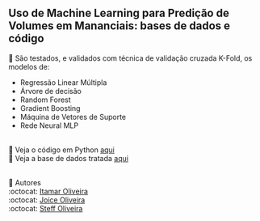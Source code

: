 <h2>Uso de Machine Learning para Predição de Volumes em Mananciais: bases de dados e código</h2>

:small_blue_diamond: São testados, e validados com técnica de validação cruzada K-Fold, os modelos de:
- Regressão Linear Múltipla
- Árvore de decisão
- Random Forest
- Gradient Boosting
- Máquina de Vetores de Suporte
- Rede Neural MLP<br><br>

:small_blue_diamond: Veja o código em Python [aqui](https://github.com/OLIVEIRA-3/artigo2023/blob/main/ML_previsao_volumeCantareira2017_2023.ipynb)<br>
:small_blue_diamond: Veja a base de dados tratada [aqui](https://github.com/OLIVEIRA-3/artigo2023/blob/main/cantareira-tratado.csv)<br><br>

:small_blue_diamond: Autores <br>
:octocat: [Itamar Oliveira](https://github.com/Itamar-Oliveira)<br>
:octocat: [Joice Oliveira ](https://github.com/JoiceO)<br>
:octocat: [Steff Oliveira](https://github.com/SteffOliveira)
